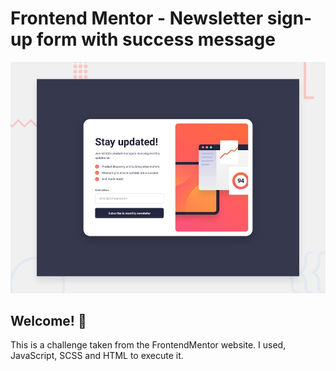 # Frontend Mentor - Newsletter sign-up form with success message

![Design preview for the Newsletter sign-up form with success message coding challenge](./design/desktop-preview.jpg)

## Welcome! 👋

This is a challenge taken from the FrontendMentor website. I used, JavaScript, SCSS and HTML to execute it.
